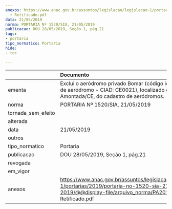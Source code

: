 ```yaml
---
anexos: https://www.anac.gov.br/assuntos/legislacao/legislacao-1/portarias/2019/portaria-no-1520-sia-21-05-2019/@@display-file/arquivo_norma/PA2019-1520
  - Retificado.pdf
data: 21/05/2019
norma: PORTARIA Nº 1520/SIA, 21/05/2019
publicacao: DOU 28/05/2019, Seção 1, pág.21
tags:
- portaria
tipo_normatico: Portaria
hide: 
- toc 
 
---
```


|                    | Documento                                                                                                                                                         |
|:-------------------|:------------------------------------------------------------------------------------------------------------------------------------------------------------------|
| ementa             | Exclui o aeródromo privado Bomar (código identificador de aeródromo - CIAD: CE0021), localizado em Amontada/CE, do cadastro de aeródromos.                        |
| norma              | PORTARIA Nº 1520/SIA, 21/05/2019                                                                                                                                  |
| tornada_sem_efeito |                                                                                                                                                                   |
| alterada           |                                                                                                                                                                   |
| data               | 21/05/2019                                                                                                                                                        |
| outros             |                                                                                                                                                                   |
| tipo_normatico     | Portaria                                                                                                                                                          |
| publicacao         | DOU 28/05/2019, Seção 1, pág.21                                                                                                                                   |
| revogada           |                                                                                                                                                                   |
| em_vigor           |                                                                                                                                                                   |
| anexos             | https://www.anac.gov.br/assuntos/legislacao/legislacao-1/portarias/2019/portaria-no-1520-sia-21-05-2019/@@display-file/arquivo_norma/PA2019-1520 - Retificado.pdf |